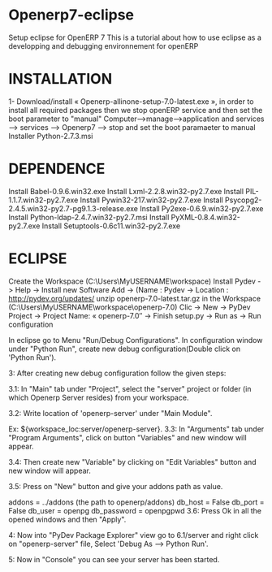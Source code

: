 Openerp7-eclipse
================

Setup eclipse for OpenERP 7 
This is a tutorial about how to use eclipse as a developping and debugging environnement for openERP 

INSTALLATION
============
1- Download/install « Openerp-allinone-setup-7.0-latest.exe », in order to install all required packages then we stop openERP service and then set the boot parameter to "manual"
Computer-->manage-->application and services --> services --> Openerp7 --> stop and set the boot paramaeter to manual
Installer Python-2.7.3.msi

DEPENDENCE
==========

Install Babel-0.9.6.win32.exe
Install Lxml-2.2.8.win32-py2.7.exe
Install PIL-1.1.7.win32-py2.7.exe
Install Pywin32-217.win32-py2.7.exe
Install Psycopg2-2.4.5.win32-py2.7-pg9.1.3-release.exe
Install Py2exe-0.6.9.win32-py2.7.exe
Install Python-ldap-2.4.7.win32-py2.7.msi
Install PyXML-0.8.4.win32-py2.7.exe
Install Setuptools-0.6c11.win32-py2.7.exe

ECLIPSE
=======

Create the Workspace (C:\Users\MyUSERNAME\workspace\)
Install Pydev -> Help -> Install new Software
Add -> (Name : Pydev -> Location : http://pydev.org/updates/
unzip openerp-7.0-latest.tar.gz in the  Workspace (C:\Users\MyUSERNAME\workspace\openerp-7.0)
Clic  -> New -> PyDev Project -> Project Name: « openerp-7.0″ -> Finish
setup.py -> Run as -> Run configuration

In eclipse go to Menu "Run/Debug Configurations". In configuration window under "Python Run", create new debug configuration(Double click on 'Python Run').

3: After creating new debug configuration follow the given steps:

3.1: In "Main" tab under "Project", select the "server" project or folder (in which Openerp Server resides) from your workspace.

3.2: Write location of 'openerp-server' under "Main Module".

Ex: ${workspace_loc:server/openerp-server}.
3.3: In "Arguments" tab under "Program Arguments", click on button "Variables" and new window will appear.

3.4: Then create new "Variable" by clicking on "Edit Variables" button and new window will appear.

3.5: Press on "New" button and give your addons path as value.

addons = ../addons (the path to openerp/addons)
db_host = False
db_port = False
db_user = openpg
db_password = openpgpwd
3.6: Press Ok in all the opened windows and then "Apply".

4: Now into "PyDev Package Explorer" view go to 6.1/server and right click on "openerp-server" file, Select 'Debug As --> Python Run'.

5: Now in "Console" you can see your server has been started.

